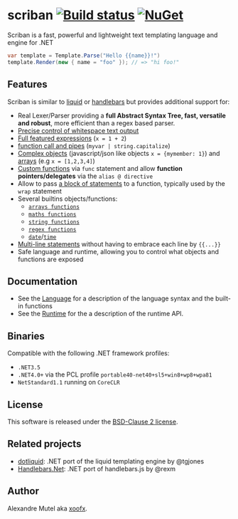 # scriban [![Build status](https://ci.appveyor.com/api/projects/status/ig5kv8r63bqjsd9a?svg=true)](https://ci.appveyor.com/project/xoofx/scriban)   [![NuGet](https://img.shields.io/nuget/v/Scriban.svg)](https://www.nuget.org/packages/Scriban/)

Scriban is a fast, powerful and lightweight text templating language and engine for .NET

```C#
var template = Template.Parse("Hello {{name}}!")
template.Render(new { name = "foo" }); // => "hi foo!" 
```

## Features

Scriban is similar to [liquid](http://liquidmarkup.org/) or [handlebars](http://handlebarsjs.com/) but provides additional support for:

- Real Lexer/Parser providing a **full Abstract Syntax Tree, fast, versatile and robust**, more efficient than a regex based parser.
- [Precise control of whitespace text output](doc/language.md#14-whitespace-control)
- [Full featured expressions](doc/language.md#8-expressions) (`x = 1 + 2`)
- [function call and pipes](doc/language.md#88-function-call-expression) (`myvar | string.capitalize`)
- [Complex objects](doc/language.md#5-objects) (javascript/json like objects `x = {mymember: 1}`) and [arrays](doc/language.md#6-arrays) (e.g `x = [1,2,3,4]`)
- [Custom functions](doc/language.md#7-functions) via `func` statement and allow **function pointers/delegates** via the `alias @ directive`
- Allow to pass [a block of statements](doc/language.md#98-wrap-function-arg1argn--end) to a function, typically used by the `wrap` statement
- Several builtins objects/functions:
  - [`arrays functions`](doc/language.md#101-array-functions)
  - [`maths functions`](doc/language.md#102-math-functions)
  - [`string functions`](doc/language.md#103-string-functions)
  - [`regex functions`](doc/language.md#104-regex)
  - [`date`](doc/language.md#106-datetime)/[`time`](doc/language.md#107-timespan)
- [Multi-line statements](doc/language.md#11-code-block) without having to embrace each line by `{{...}}`
- Safe language and runtime, allowing you to control what objects and functions are exposed

## Documentation

* See the [Language](doc/language.md) for a description of the language syntax and the built-in functions
* See the [Runtime](doc/runtime.md) for the a description of the runtime API. 

## Binaries

Compatible with the following .NET framework profiles:

- `.NET3.5`
- `.NET4.0+` via the PCL profile `portable40-net40+sl5+win8+wp8+wpa81`
- `NetStandard1.1` running on `CoreCLR`

## License

This software is released under the [BSD-Clause 2 license](http://opensource.org/licenses/BSD-2-Clause). 

## Related projects

* [dotliquid](https://github.com/dotliquid/dotliquid): .NET port of the liquid templating engine by @tgjones
* [Handlebars.Net](https://github.com/rexm/Handlebars.Net): .NET port of handlebars.js by @rexm

## Author

Alexandre Mutel aka [xoofx](http://xoofx.com).
